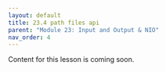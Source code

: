 ```yaml
---
layout: default
title: 23.4 path files api
parent: "Module 23: Input and Output & NIO"
nav_order: 4
---
```


Content for this lesson is coming soon.
